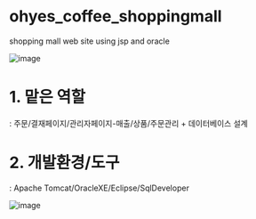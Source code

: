 # ohyes_coffee_shoppingmall
shopping mall web site using jsp and oracle

![image](https://user-images.githubusercontent.com/60565941/97480882-5e6eae00-1997-11eb-8ad3-eaa7ada0edec.png)

# 1. 맡은 역할 
: 주문/결재페이지/관리자페이지-매출/상품/주문관리 + 데이터베이스 설계


# 2. 개발환경/도구
: Apache Tomcat/OracleXE/Eclipse/SqlDeveloper

![image](https://user-images.githubusercontent.com/60565941/97481255-e0f76d80-1997-11eb-9451-c4708f606d08.png)

